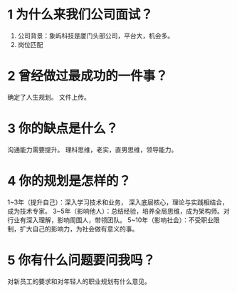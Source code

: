 # 1 为什么来我们公司面试？
1. 公司背景：象屿科技是厦门头部公司，平台大，机会多。
2. 岗位匹配

# 2 曾经做过最成功的一件事？
确定了人生规划。
文件上传。

# 3 你的缺点是什么？
沟通能力需要提升。
理科思维，老实，直男思维，领导能力。

# 4 你的规划是怎样的？
1~3年（提升自己）：深入学习技术和业务， 深入底层核心，理论与实践相结合，成为技术专家。
3~5年（影响他人）：总结经验，培养全局思维，成为架构师。对行业有深入理解，影响周围人，带领团队。
5~10年（影响社会）：不受职业限制，扩大自己的影响力，为社会做有意义的事。

# 5 你有什么问题要问我吗？
对新员工的要求和对年轻人的职业规划有什么意见。